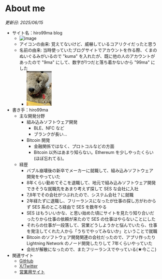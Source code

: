 # About me

_更新日: 2025/06/15_


* サイト名：hiro99ma blog
  * ![image](favicon.ico)
  * アイコンの由来: 覚えてないけど、威嚇しているコアリクイだったと思う
  * 名前の由来: 当時使っていたブログサイトでアカウントを作る際、くまのぬいぐるみがいるので "kuma" を入れたが、既に他の人のアカウントがあったので "9ma" にして、数字が1つだと落ち着かないから "99ma" にした
    * ![image](assets/images/kuma.png)
* 書き手：hiro99ma
  * 主な開発分野
    * 組み込みソフトウェア開発
      * BLE、NFC など
      * ブランクが長い...
    * Bitcoin 開発
      * 金融関係ではなく、プロトコルなどの方面
      * Bitcoin 以外はあまり知らない。Ethereum を少しやったくらい(ほぼ忘れてる)。
  * 経歴
    * バブル崩壊後の新卒でメーカーに就職して、組み込みソフトウェア開発をやっていた
    * 8年くらい勤めてそこを退職して、地元で組み込みソフトウェア開発できそうな就職先をあまり考えず探して SES な会社に入社
    * 7,8年でその会社がつぶれたので、システム会社？に就職
    * 2年経たずに退職し、フリーランスになったが仕事の探し方がわからず SES 系のところ経由で SES を数年やる
    * SES はもういいかな、と思い始めた頃にサイトを見たり知り合いだったりから仕事の依頼が来たので SES の仕事はやらないことにした
    * それらの仕事が一段落して、営業どうしようかと悩んでいたら、仕事を発注してくれた人から「うちでやってみないか」ということで就職
    * Bitcoin のソフトウェア開発関連の会社だったので、アプリ作ったり Lightning Network のノード開発したりして 7年くらいやっていた
    * 会社が解散になったので、またフリーランスでやっている(★今ここ)
* 関連サイト
  * [GitHub](https://github.com/hirokuma)
  * [X/Twitter](https://x.com/hiro99ma)
  * [営業用サイト](https://hirokuma.work/)
